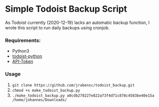 # Simple Todoist Backup Script

As Todoist currently (2020-12-19) lacks an automatic backup function, I wrote this script to run daily backups using cronjob.

### Requirements:

- Python3
- [todoist-python](https://pypi.org/project/todoist-python/)
- [API-Token](https://todoist.com/prefs/integrations)

### Usage

1. ```git clone https://github.com/jrabensc/todoist_backup.git```
2. ```chmod +x make_todoist_backup.py```
3. ```./make_todoist_backup.py a0cdb278227e822a73f4d71c878c4583be40e15a /home/johannes/Downloads/```
